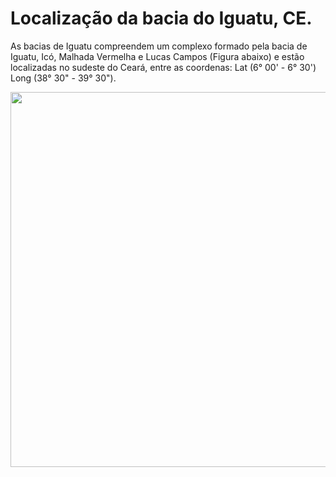 # Localização da bacia do Iguatu, CE.

As bacias de Iguatu compreendem um complexo formado pela bacia de Iguatu, Icó, Malhada Vermelha e Lucas Campos (Figura abaixo) e estão localizadas no sudeste do Ceará, entre as coordenas: Lat (6° 00' - 6° 30') Long (38° 30" - 39° 30").

<img src='https://github.com/arturbenevides/Magnetotelurico/blob/master/Bacia%20do%20Iguatu/Figs/baciasdo_iguatu.png' width = 600>
